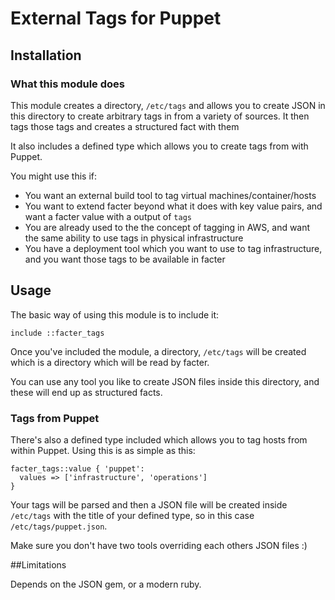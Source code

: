 # External Tags for Puppet

## Installation

### What this module does

This module creates a directory, `/etc/tags` and allows you to create JSON in this directory to create arbitrary tags in from a variety of sources. It then tags those tags and creates a structured fact with them

It also includes a defined type which allows you to create tags from with Puppet.

You might use this if:

  * You want an external build tool to tag virtual machines/container/hosts
  * You want to extend facter beyond what it does with key value pairs, and want a facter value with a output of `tags`
  * You are already used to the the concept of tagging in AWS, and want the same ability to use tags in physical infrastructure
  * You have a deployment tool which you want to use to tag infrastructure, and you want those tags to be available in facter

## Usage

The basic way of using this module is to include it:

```
include ::facter_tags
```

Once you've included the module, a directory, `/etc/tags` will be created which is a directory which will be read by facter.

You can use any tool you like to create JSON files inside this directory, and these will end up as structured facts.

### Tags from Puppet

There's also a defined type included which allows you to tag hosts from within Puppet. Using this is as simple as this:

```puppet
facter_tags::value { 'puppet':
  values => ['infrastructure', 'operations']
}
```

Your tags will be parsed and then a JSON file will be created inside `/etc/tags` with the title of your defined type, so in this case `/etc/tags/puppet.json`.

Make sure you don't have two tools overriding each others JSON files :)

##Limitations

Depends on the JSON gem, or a modern ruby.
